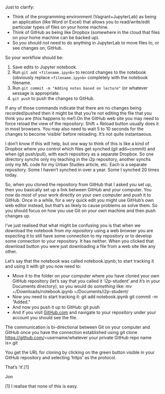Just to clarify:

- Think of the programming environment (Vagrant+JupyterLab) as being an application (like Word or Excel) that allows you to read/write/edit particular types of files on your home machine.
- Think of GitHub as being like Dropbox (somewhere in the cloud that files on your home machine can be backed up).
- So you should *not* need to do anything in JupyterLab to move files to, or see changes on, GitHub.

So your workflow should be:

1. Save edits to Jupyter notebook.
2. Run `git add <filename.ipynb>` to record changes to the notebook (obviously replace `<filename.ipynb>` completely with the notebook filename.
3. Run `git commit -m "Adding notes based on lecture"` (or whatever `m`essage is appropriate.
4. `git push` to push the changes to GitHub.

If any of those commands indicate that there are no changes being recorded/pushed then it might be that you’re not editing the file that you think you are (this happens to me!).On the GitHub web site you may need to force reload the view of the repository: Shift + Reload button usually does it in most browsers. You may also need to wait 5 to 10 seconds for the changes to become ‘visible’ before reloading. It’s not quite instantaeous.

I don’t know if this will help, but *one* way to think of this is like a kind of Dropbox where *you* control which files get synched (git add+commit) and when (git push/pull), with each repository as a separate Dropbox. So one directory synchs only my teaching in the i2p repository, another synchs only my ML code for my Urban Studies article, etc. Each is a separate repository. Some I haven’t synched in over a year. Some I synched 20 times today.

So, when you cloned the repository from GitHub that I asked you set up, then you basically set up a link between GitHub and your computer. You now do *most* of your work directly on your own computer and *push* it to GitHub. Once in a while, for a very quick edit you might use GitHub’s own web editor instead, but that’s as likely to cause problems as solve them. So you should focus on how you use Git on your *own* machine and then push changes up.

I’ve just realised that what might be confusing you is that when we download the notebook from *my repository* using a web browser you are expecting it to still have some connection to my repository or to develop some connection to your repository. It has neither. When you clicked that download button you were just downloading a file from a web site like any other.

Let’s say that the notebook was called notebook.ipynb; to start tracking it and using it with git you now need to:



- Move it to the folder on *your* computer where *you* have cloned your *own* GitHub repository (let’s say that you called it ‘i2p-student’ and it’s in your Documents directory), so you would do *something* like:
  mv ~/Downloads/notebook.ipynb ~/Documents/i2p-student/
- Now you need to start tracking it:
  git add notebook.ipynb
  git commit -m “Added."
- And now you push it up to GitHub:
  git push
- And if you visit [GitHub.com](GitHub.com) and navigate to your repository under your account you should see the file.


The communication is bi-directional between Git on your computer and GitHub once you have the connection established using git clone https://github.com/<username/whatever your private GitHub repo name is>.git

You get the URL for cloning by clicking on the green button visible in your GitHub repository and selecting ‘https’ as the protocol.

That’s ‘it’.[1]

Jon

[1] I realise that none of this is easy.
